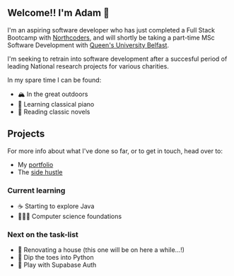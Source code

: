 ## Welcome!! I'm Adam 👋

I'm an aspiring software developer who has just completed a Full Stack Bootcamp with [Northcoders](https://northcoders.com), and will shortly be taking a part-time MSc Software Development with [Queen's University Belfast](https://www.qub.ac.uk/courses/postgraduate-taught/software-development-part-time-msc/). 

I'm seeking to retrain into software development after a succesful period of leading National research projects for various charities.

In my spare time I can be found:
- 🏔️ In the great outdoors
- 🎹 Learning classical piano
- 📖 Reading classic novels

## Projects
For more info about what I've done so far, or to get in touch, head over to: 
- My [portfolio](https://adampeel.co.uk)
- The [side hustle](https://www.aperturedesign.net) 

### Current learning
- ☕ Starting to explore Java
- 🧑🏽‍💻 Computer science foundations

### Next on the task-list
- 🔨 Renovating a house (this one will be on here a while...!)
- 🐍 Dip the toes into Python
- 🔐 Play with Supabase Auth

<!--
**Adam-Peel/Adam-Peel** is a ✨ _special_ ✨ repository because its `README.md` (this file) appears on your GitHub profile.

Here are some ideas to get you started:

- 🔭 I’m currently working on ...
- 🌱 I’m currently learning ...
- 👯 I’m looking to collaborate on ...
- 🤔 I’m looking for help with ...
- 💬 Ask me about ...
- 📫 How to reach me: ...
- 😄 Pronouns: ...
- ⚡ Fun fact: ...
-->
